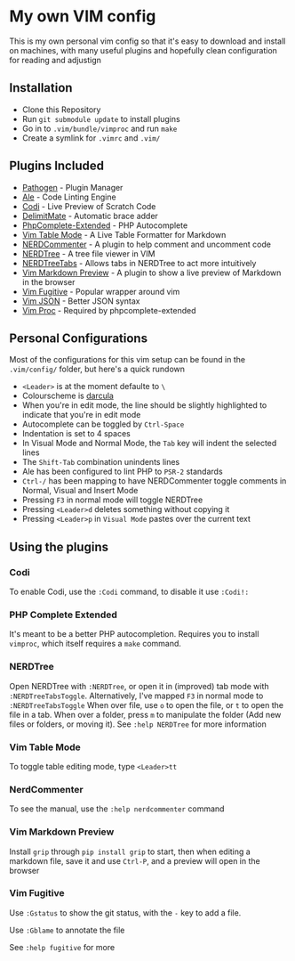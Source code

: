# My own VIM config
This is my own personal vim config so that it's easy to download and install on machines, with many useful plugins and hopefully clean configuration for reading and adjustign

## Installation
 * Clone this Repository
 * Run `git submodule update` to install plugins
 * Go in to `.vim/bundle/vimproc` and run `make`
 * Create a symlink for `.vimrc` and `.vim/`

## Plugins Included
 * [Pathogen](https://github.com/tpope/vim-pathogen) - Plugin Manager
 * [Ale](https://github.com/w0rp/ale) - Code Linting Engine
 * [Codi](https://github.com/metakirby5/codi.vim) - Live Preview of Scratch Code
 * [DelimitMate](https://github.com/Raimondi/delimitMate) - Automatic brace adder
 * [PhpComplete-Extended](https://github.com/m2mdas/phpcomplete-extended) - PHP Autocomplete
 * [Vim Table Mode](https://github.com/dhruvasagar/vim-table-mode) - A Live Table Formatter for Markdown
 * [NERDCommenter](https://github.com/scrooloose/nerdcommenter) - A plugin to help comment and uncomment code
 * [NERDTree](https://github.com/scrooloose/nerdtree) - A tree file viewer in VIM
 * [NERDTreeTabs](https://github.com/jistr/vim-nerdtree-tabs) - Allows tabs in NERDTree to act more intuitively
 * [Vim Markdown Preview](https://github.com/JamshedVesuna/vim-markdown-preview) - A plugin to show a live preview of Markdown in the browser
 * [Vim Fugitive](https://github.com/tpope/vim-fugitive) - Popular wrapper around vim
 * [Vim JSON](https://github.com/elzr/vim-json) - Better JSON syntax
 * [Vim Proc](https://github.com/Shougo/vimproc.vim) - Required by phpcomplete-extended

## Personal Configurations
Most of the configurations for this vim setup can be found in the `.vim/config/` folder, but here's a quick rundown

 * `<Leader>` is at the moment defaulte to `\`
 * Colourscheme is [darcula](https://github.com/blueshirts/darcula)
 * When you're in edit mode, the line should be slightly highlighted to indicate that you're in edit mode
 * Autocomplete can be toggled by `Ctrl-Space`
 * Indentation is set to 4 spaces
 * In Visual Mode and Normal Mode, the `Tab` key will indent the selected lines
 * The `Shift-Tab` combination unindents lines
 * Ale has been configured to lint PHP to `PSR-2` standards
 * `Ctrl-/` has been mapping to have NERDCommenter toggle comments in Normal, Visual and Insert Mode
 * Pressing `F3` in normal mode will toggle NERDTree
 * Pressing `<Leader>d` deletes something without copying it
 * Pressing `<Leader>p` in `Visual Mode` pastes over the current text

## Using the plugins

### Codi
To enable Codi, use the `:Codi` command, to disable it use `:Codi!:`

### PHP Complete Extended
It's meant to be a better PHP autocompletion. Requires you to install `vimproc`, which itself requires a `make` command.

### NERDTree
Open NERDTree with `:NERDTree`, or open it in (improved) tab mode with `:NERDTreeTabsToggle`.
Alternatively, I've mapped `F3` in normal mode to `:NERDTreeTabsToggle`
When over file, use `o` to open the file, or `t` to open the file in a tab.
When over a folder, press `m` to manipulate the folder (Add new files or folders, or moving it).
See `:help NERDTree` for more information

### Vim Table Mode
To toggle table editing mode, type `<Leader>tt`

### NerdCommenter
To see the manual, use the `:help nerdcommenter` command

### Vim Markdown Preview
Install `grip` through `pip install grip` to start, then when editing a markdown file, save it and use `Ctrl-P`, and a preview will open in the browser

### Vim Fugitive
Use `:Gstatus` to show the git status, with the `-` key to add a file.

Use `:Gblame` to annotate the file

See `:help fugitive` for more
